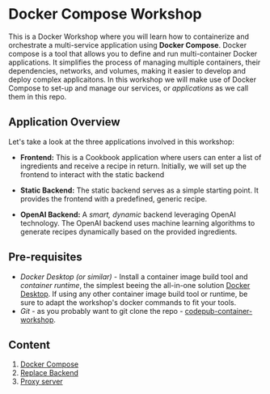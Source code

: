 # Docker Compose Workshop

This is a Docker Workshop where you will learn how to containerize and orchestrate a multi-service application using **Docker Compose**. Docker compose is a tool that allows you to define and run multi-container Docker applications. It simplifies the process of managing multiple containers, their dependencies, networks, and volumes, making it easier to develop and deploy complex applicaitons. In this workshop we will make use of Docker Compose to set-up and manage our services, or _applications_ as we call them in this repo.

## Application Overview

Let's take a look at the three applications involved in this workshop:

- **Frontend:** This is a Cookbook application where users can enter a list of ingredients and receive a recipe in return. Initially, we will set up the frontend to interact with the static backend

- **Static Backend:** The static backend serves as a simple starting point. It provides the frontend with a predefined, generic recipe.

- **OpenAI Backend:** A _smart, dynamic_ backend leveraging OpenAI technology. The OpenAI backend uses machine learning algorithms to generate recipes dynamically based on the provided ingredients.

## Pre-requisites

- _Docker Desktop (or similar)_ - Install a container image build tool and _container runtime_, the simplest beeing the all-in-one solution [Docker Desktop](https://www.docker.com/products/docker-desktop/). If using any other container image build tool or runtime, be sure to adapt the workshop's docker commands to fit your tools.
- _Git_ - as you probably want to git clone the repo - [codepub-container-workshop](https://github.com/martehvi/codepub-container-workshop).

## Content

1. [Docker Compose](01-docker-compose/README.md)
2. [Replace Backend](02-replace-backend/README.md)
3. [Proxy server](03-proxy-server/README.md)
